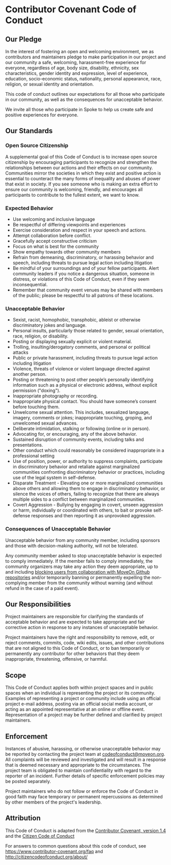 # Contributor Covenant Code of Conduct

## Our Pledge

In the interest of fostering an open and welcoming environment, we as
contributors and maintainers pledge to make participation in our project and
our community a safe, welcoming, harassment-free experience for everyone, regardless of age, body
size, disability, ethnicity, sex characteristics, gender identity and expression,
level of experience, education, socio-economic status, nationality, personal
appearance, race, religion, or sexual identity and orientation.

This code of conduct outlines our expectations for all those who participate
in our community, as well as the consequences for unacceptable behavior.

We invite all those who participate in Spoke to help us create safe
and positive experiences for everyone.


## Our Standards

### Open Source Citizenship

A supplemental goal of this Code of Conduct is to increase open source citizenship by encouraging participants to recognize and strengthen the relationships between our actions and their effects on our community.
Communities mirror the societies in which they exist and positive action is essential to counteract the many forms of inequality and abuses of power that exist in society.
If you see someone who is making an extra effort to ensure our community is welcoming, friendly, and encourages all participants to contribute to the fullest extent, we want to know.

### Expected Behavior

* Use welcoming and inclusive language
* Be respectful of differing viewpoints and experiences
* Exercise consideration and respect in your speech and actions.
* Attempt collaboration before conflict.
* Gracefully accept constructive criticism
* Focus on what is best for the community
* Show empathy towards other community members
* Refrain from demeaning, discriminatory, or harassing behavior and speech, including threats to pursue legal action including litigation
* Be mindful of your surroundings and of your fellow participants. Alert community leaders if you notice a dangerous situation, someone in distress, or violations of this Code of Conduct, even if they seem inconsequential.
* Remember that community event venues may be shared with members of the public; please be respectful to all patrons of these locations.

### Unacceptable Behavior

* Sexist, racist, homophobic, transphobic, ableist or otherwise discriminatory jokes and language.
* Personal insults, particularly those related to gender, sexual orientation, race, religion, or disability.
* Posting or displaying sexually explicit or violent material.
* Trolling, insulting/derogatory comments, and personal or political attacks
* Public or private harassment, including threats to pursue legal action including litigation
* Violence, threats of violence or violent language directed against another person.
* Posting or threatening to post other people’s personally identifying information such as a physical or electronic address, without explicit permission ("doxing").
* Inappropriate photography or recording.
* Inappropriate physical contact. You should have someone’s consent before touching them.
* Unwelcome sexual attention. This includes, sexualized language, imagery, comments or jokes; inappropriate touching, groping, and unwelcomed sexual advances.
* Deliberate intimidation, stalking or following (online or in person).
* Advocating for, or encouraging, any of the above behavior.
* Sustained disruption of community events, including talks and presentations.
* Other conduct which could reasonably be considered inappropriate in a professional setting
* Use of position, power, or authority to suppress complaints, participate in discriminatory behavior and retaliate against marginalized communities confronting discriminatory behavior or practices, including use of the legal system in self-defense.
* Disparate Treatment - Elevating one or more marginalized communities above others and allowing them to engage in discriminatory behavior, or silence the voices of others, failing to recognize that there are always multiple sides to a conflict between marginalized communities.  
* Covert Aggression - Bullying by engaging in covert, unseen aggression or harm, individually or coordinated with others, to bait or provoke self-defense responses and then reporting it as unprovoked aggression.

### Consequences of Unacceptable Behavior

Unacceptable behavior from any community member, including sponsors and those with decision-making authority, will not be tolerated.

Any community member asked to stop unacceptable behavior is expected to comply immediately. If the member fails to comply immediately, the community organizers may take any action they deem appropriate, up to and including [blocking users from collaboration with MoveOn Github repositories](https://help.github.com/en/articles/blocking-a-user-from-your-organization) and/or temporarily banning or permanently expelling the non-complying member from the community without warning (and without refund in the case of a paid event).

## Our Responsibilities

Project maintainers are responsible for clarifying the standards of acceptable
behavior and are expected to take appropriate and fair corrective action in
response to any instances of unacceptable behavior.

Project maintainers have the right and responsibility to remove, edit, or
reject comments, commits, code, wiki edits, issues, and other contributions
that are not aligned to this Code of Conduct, or to ban temporarily or
permanently any contributor for other behaviors that they deem inappropriate,
threatening, offensive, or harmful.

## Scope

This Code of Conduct applies both within project spaces and in public spaces
when an individual is representing the project or its community. Examples of
representing a project or community include using an official project e-mail
address, posting via an official social media account, or acting as an appointed
representative at an online or offline event. Representation of a project may be
further defined and clarified by project maintainers.

## Enforcement

Instances of abusive, harassing, or otherwise unacceptable behavior may be
reported by contacting the project team at codeofconduct@moveon.org. All
complaints will be reviewed and investigated and will result in a response that
is deemed necessary and appropriate to the circumstances. The project team is
obligated to maintain confidentiality with regard to the reporter of an incident.
Further details of specific enforcement policies may be posted separately.

Project maintainers who do not follow or enforce the Code of Conduct in good
faith may face temporary or permanent repercussions as determined by other
members of the project's leadership.

## Attribution

This Code of Conduct is adapted from the [Contributor Covenant, version 1.4](https://www.contributor-covenant.org/version/1/4/code-of-conduct.html) and the [Citizen Code of Conduct](http://citizencodeofconduct.org/)

For answers to common questions about this code of conduct, see
https://www.contributor-covenant.org/faq
and http://citizencodeofconduct.org/about/
